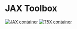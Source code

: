 # JAX Toolbox

[![JAX container](https://github.com/NVIDIA/JAX-Toolbox/actions/workflows/jax.yaml/badge.svg)](https://github.com/NVIDIA/JAX-Toolbox/actions/workflows/jax.yaml) [![T5X container](https://github.com/NVIDIA/JAX-Toolbox/actions/workflows/t5x.yaml/badge.svg)](https://github.com/NVIDIA/JAX-Toolbox/actions/workflows/t5x.yaml)